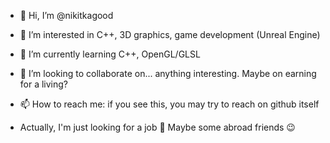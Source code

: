 - 👋 Hi, I’m @nikitkagood
- 🎀 I’m interested in C++, 3D graphics, game development (Unreal Engine)
- 🌱 I’m currently learning C++, OpenGL/GLSL
- 💞️ I’m looking to collaborate on... anything interesting. Maybe on earning for a living?
- 📫 How to reach me: if you see this, you may try to reach on github itself

- Actually, I'm just looking for a job 👀 
Maybe some abroad friends 😉

<!---
nikitkagood/nikitkagood is a ✨ special ✨ repository because its `README.md` (this file) appears on your GitHub profile.
You can click the Preview link to take a look at your changes.
--->
